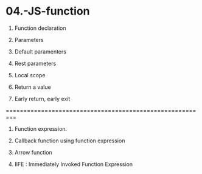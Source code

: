 # 04.-JS-function

1. Function declaration

2. Parameters

3. Default paramenters

4. Rest parameters

5. Local scope

6. Return a value

7. Early return, early exit

=========================================================

1. Function expression.

2. Callback function using function expression

3. Arrow function

4. IIFE : Immediately Invoked Function Expression
